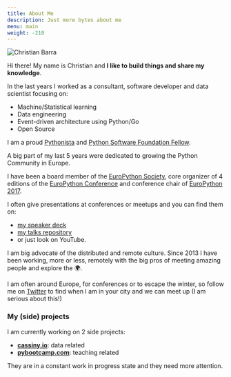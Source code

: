 ```yaml
---
title: About Me
description: Just more bytes about me
menu: main
weight: -210
---
```


![Christian Barra](/images/me_bw.jpg "Christian Barra")

Hi there! My name is Christian and **I like to build things and share my knowledge**.

In the last years I worked as a consultant, software developer and data scientist focusing on:

- Machine/Statistical learning
- Data engineering
- Event-driven architecture using Python/Go
- Open Source

I am a proud [Pythonista](https://en.wiktionary.org/wiki/Pythonista "Pythonista") and [Python Software Foundation Fellow](http://pyfound.blogspot.com/2018/06/ "Python Fellow").

A big part of my last 5 years were dedicated to growing the Python Community in Europe.

I have been a board member of the [EuroPython Society](http://www.europython-society.org/about "EuroPython Society"), core organizer of 4 editions of the [EuroPython Conference](https://www.europython.eu "EuroPython Conference") and conference chair of [EuroPython 2017](https://ep2017.europython.eu/ "EuroPython 2017").

I often give presentations at conferences or meetups and you can find them on:

- [my speaker deck](https://speakerdeck.com/barrachri "Christian Barra speaker deck")
- [my talks repository](https://github.com/barrachri/Talks "Christian Barra github account")
- or just look on YouTube.

I am big advocate of the distributed and remote culture. Since 2013 I have been working, more or less, remotely with the big pros of meeting amazing people and explore the 🌍.

I am often around Europe, for conferences or to escape the winter, so follow me on [Twitter](https://twitter.com/christianbarra "@christianbarra") to find when I am in your city and we can meet up (I am serious about this!)

### My (side) projects

I am currently working on 2 side projects:

- **[cassiny.io](https://www.cassiny.io)**: data related
- **[pybootcamp.com](https://www.pybootcamp.com)**: teaching related

They are in a constant work in progress state and they need more attention.
